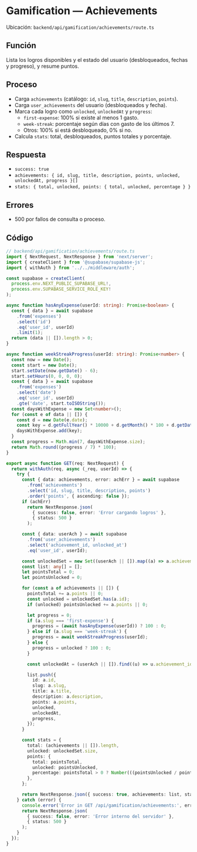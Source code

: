 # Gamification — Achievements

Ubicación: `backend/api/gamification/achievements/route.ts`

## Función

Lista los logros disponibles y el estado del usuario (desbloqueados, fechas y progreso), y resume puntos.

## Proceso

- Carga `achievements` (catálogo: `id`, `slug`, `title`, `description`, `points`).
- Carga `user_achievements` del usuario (desbloqueados y fecha).
- Marca cada logro como `unlocked`, `unlockedAt` y `progress`:
  - `first-expense`: 100% si existe al menos 1 gasto.
  - `week-streak`: porcentaje según días con gasto de los últimos 7.
  - Otros: 100% si está desbloqueado, 0% si no.
- Calcula `stats`: total, desbloqueados, puntos totales y porcentaje.

## Respuesta

- `success: true`
- `achievements: { id, slug, title, description, points, unlocked, unlockedAt, progress }[]`
- `stats: { total, unlocked, points: { total, unlocked, percentage } }`

## Errores

- 500 por fallos de consulta o proceso.

## Código

```typescript
// backend/api/gamification/achievements/route.ts
import { NextRequest, NextResponse } from 'next/server';
import { createClient } from '@supabase/supabase-js';
import { withAuth } from '../../middleware/auth';

const supabase = createClient(
  process.env.NEXT_PUBLIC_SUPABASE_URL!,
  process.env.SUPABASE_SERVICE_ROLE_KEY!
);

async function hasAnyExpense(userId: string): Promise<boolean> {
  const { data } = await supabase
    .from('expenses')
    .select('id')
    .eq('user_id', userId)
    .limit(1);
  return (data || []).length > 0;
}

async function weekStreakProgress(userId: string): Promise<number> {
  const now = new Date();
  const start = new Date();
  start.setDate(now.getDate() - 6);
  start.setHours(0, 0, 0, 0);
  const { data } = await supabase
    .from('expenses')
    .select('date')
    .eq('user_id', userId)
    .gte('date', start.toISOString());
  const daysWithExpense = new Set<number>();
  for (const e of data || []) {
    const d = new Date(e.date);
    const key = d.getFullYear() * 10000 + d.getMonth() * 100 + d.getDate();
    daysWithExpense.add(key);
  }
  const progress = Math.min(7, daysWithExpense.size);
  return Math.round((progress / 7) * 100);
}

export async function GET(req: NextRequest) {
  return withAuth(req, async (_req, userId) => {
    try {
      const { data: achievements, error: achErr } = await supabase
        .from('achievements')
        .select('id, slug, title, description, points')
        .order('points', { ascending: false });
      if (achErr)
        return NextResponse.json(
          { success: false, error: 'Error cargando logros' },
          { status: 500 }
        );

      const { data: userAch } = await supabase
        .from('user_achievements')
        .select('achievement_id, unlocked_at')
        .eq('user_id', userId);

      const unlockedSet = new Set((userAch || []).map((a) => a.achievement_id));
      const list: any[] = [];
      let pointsTotal = 0;
      let pointsUnlocked = 0;

      for (const a of achievements || []) {
        pointsTotal += a.points || 0;
        const unlocked = unlockedSet.has(a.id);
        if (unlocked) pointsUnlocked += a.points || 0;

        let progress = 0;
        if (a.slug === 'first-expense') {
          progress = (await hasAnyExpense(userId)) ? 100 : 0;
        } else if (a.slug === 'week-streak') {
          progress = await weekStreakProgress(userId);
        } else {
          progress = unlocked ? 100 : 0;
        }

        const unlockedAt = (userAch || []).find((u) => u.achievement_id === a.id)?.unlocked_at || null;

        list.push({
          id: a.id,
          slug: a.slug,
          title: a.title,
          description: a.description,
          points: a.points,
          unlocked,
          unlockedAt,
          progress,
        });
      }

      const stats = {
        total: (achievements || []).length,
        unlocked: unlockedSet.size,
        points: {
          total: pointsTotal,
          unlocked: pointsUnlocked,
          percentage: pointsTotal > 0 ? Number(((pointsUnlocked / pointsTotal) * 100).toFixed(2)) : 0,
        },
      };

      return NextResponse.json({ success: true, achievements: list, stats });
    } catch (error) {
      console.error('Error in GET /api/gamification/achievements:', error);
      return NextResponse.json(
        { success: false, error: 'Error interno del servidor' },
        { status: 500 }
      );
    }
  });
}
```
